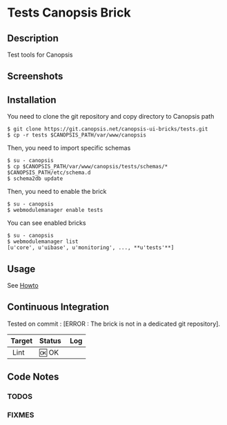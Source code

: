 # Tests Canopsis Brick

## Description

Test tools for Canopsis

## Screenshots



## Installation

You need to clone the git repository and copy directory to Canopsis path

    $ git clone https://git.canopsis.net/canopsis-ui-bricks/tests.git
    $ cp -r tests $CANOPSIS_PATH/var/www/canopsis

Then, you need to import specific schemas

    $ su - canopsis
    $ cp $CANOPSIS_PATH/var/www/canopsis/tests/schemas/* $CANOPSIS_PATH/etc/schema.d
    $ schema2db update

Then, you need to enable the brick

    $ su - canopsis
    $ webmodulemanager enable tests

You can see enabled bricks

    $ su - canopsis
    $ webmodulemanager list
    [u'core', u'uibase', u'monitoring', ..., **u'tests'**]

## Usage

See [Howto](https://git.canopsis.net/canopsis-ui-bricks/tests/blob/master/doc/index.rst)

## Continuous Integration

Tested on commit : [ERROR : The brick is not in a dedicated git repository].

| Target | Status | Log |
| ------ | ------ | --- |
| Lint   | :ok: OK |  |

## Code Notes

### TODOS



### FIXMES


